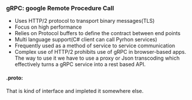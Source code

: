 ### gRPC: google Remote Procedure Call
- Uses HTTP/2 protocol to transport binary messages(TLS)
- Focus on high performance
- Relies on Protocol buffers to define the contract between end points
- Multi language support(C# client can call Pyrhon services)
- Frequently used as a method of service to service communication
- Complex use of HTTP/2 prohibits use of gRPC in browser-based apps. The way to use it we have to use a proxy or Json transcoding which effectively turns a gRPC service into a rest based API.

#### .proto: 
That is kind of interface and impleted it somewhere else.
####
